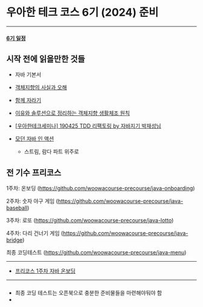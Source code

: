 # 우아한 테크 코스 6기 (2024) 준비

---
#### [6기 일정](일정.md)

## 시작 전에 읽을만한 것들
- 자바 기본서
- [객체지향의 사실과 오해](..%2F..%2FOOP%2F%EA%B0%9D%EC%B2%B4%EC%A7%80%ED%96%A5%EC%9D%98_%EC%82%AC%EC%8B%A4%EA%B3%BC_%EC%98%A4%ED%95%B4%2F%EA%B0%9D%EC%B2%B4%EC%A7%80%ED%96%A5%EC%9D%98_%EC%82%AC%EC%8B%A4%EA%B3%BC_%EC%98%A4%ED%95%B4.md)
- [함께 자라기](..%2F..%2FCS%28ComputerScience%29%2F%EA%B0%9C%EB%B0%9C%EB%B0%A9%EB%B2%95%EB%A1%A0%2F%EC%95%A0%EC%9E%90%EC%9D%BC%2F%ED%95%A8%EA%BB%98_%EC%9E%90%EB%9D%BC%EA%B8%B0%2F%ED%95%A8%EA%BB%98_%EC%9E%90%EB%9D%BC%EA%B8%B0.md)
- [이유와 솔루션으로 정리하는 객체지향 생활체조 원칙](../../OOP/이유와_솔루션으로_정리하는_객체지향_생활체조_원칙.md)
- [[우아한테크세미나] 190425 TDD 리팩토링 by 자바지기 박재성님](우아한테크세미나/TDD리팩토링/우아한테크세미나_TDD_리팩토링.md)

- [모던 자바 인 액션](..%2F..%2FJava%2FModernJavaInAction%2FModernJavaInAction.md)
  - 스트림, 람다 파트 위주로


## 전 기수 프리코스
 

1주차: 온보딩 (https://github.com/woowacourse-precourse/java-onboarding)

2주차: 숫자 야구 게임 (https://github.com/woowacourse-precourse/java-baseball)

3주차: 로또 (https://github.com/woowacourse-precourse/java-lotto)

4주차: 다리 건너기 게임 (https://github.com/woowacourse-precourse/java-bridge)

최종 코딩테스트 (https://github.com/woowacourse-precourse/java-menu)

---

- [프리코스 1주차 자바 온보딩](https://github.com/SeongUk52/java-onboarding)



---
### 
- 최종 코딩 테스트는 오픈북으로 충분한 준비물들을 마련해야둬야 함
- 